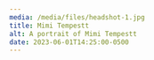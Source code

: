 ```yaml
---
media: /media/files/headshot-1.jpg
title: Mimi Tempestt
alt: A portrait of Mimi Tempestt
date: 2023-06-01T14:25:00-0500
---
```

